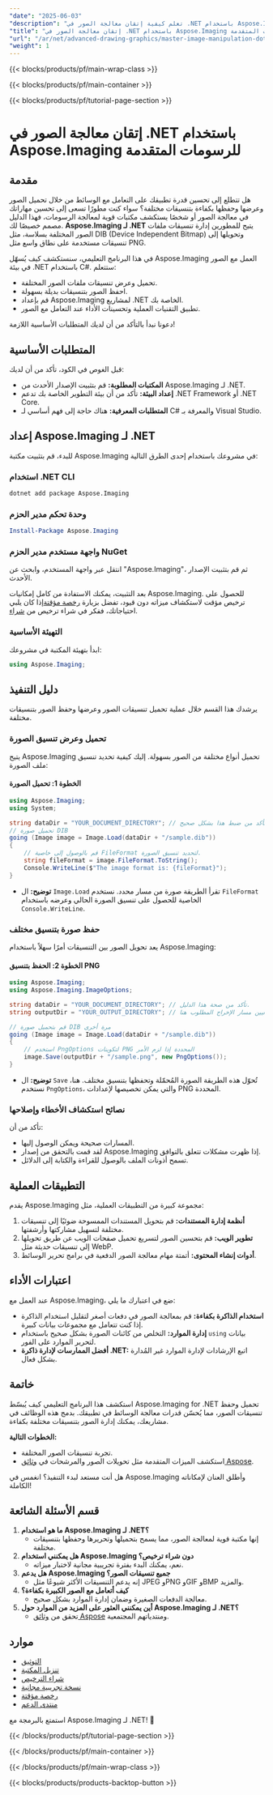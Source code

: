 ```yaml
---
"date": "2025-06-03"
"description": "تعلم كيفية إتقان معالجة الصور في .NET باستخدام Aspose.Imaging. يغطي هذا الدليل تحميل الصور وعرضها وحفظها بتنسيقات مختلفة باستخدام C#."
"title": "إتقان معالجة الصور في .NET باستخدام Aspose.Imaging لمعالجة الرسومات المتقدمة"
"url": "/ar/net/advanced-drawing-graphics/master-image-manipulation-dotnet-aspose-imaging/"
"weight": 1
---
```


{{< blocks/products/pf/main-wrap-class >}}

{{< blocks/products/pf/main-container >}}

{{< blocks/products/pf/tutorial-page-section >}}
# إتقان معالجة الصور في .NET باستخدام Aspose.Imaging للرسومات المتقدمة

## مقدمة

هل تتطلع إلى تحسين قدرة تطبيقك على التعامل مع الوسائط من خلال تحميل الصور وعرضها وحفظها بكفاءة بتنسيقات مختلفة؟ سواء كنت مطورًا تسعى إلى تحسين مهاراتك في معالجة الصور أو شخصًا يستكشف مكتبات قوية لمعالجة الرسومات، فهذا الدليل مصمم خصيصًا لك. **Aspose.Imaging لـ .NET** يتيح للمطورين إدارة تنسيقات ملفات الصور المختلفة بسلاسة، مثل DIB (Device Independent Bitmap) وتحويلها إلى تنسيقات مستخدمة على نطاق واسع مثل PNG.

في هذا البرنامج التعليمي، سنستكشف كيف يُسهّل Aspose.Imaging العمل مع الصور في بيئة .NET باستخدام C#. ستتعلم:
- تحميل وعرض تنسيقات ملفات الصور المختلفة.
- احفظ الصور بتنسيقات بديلة بسهولة.
- قم بإعداد Aspose.Imaging لمشاريع .NET الخاصة بك.
- تطبيق التقنيات العملية وتحسينات الأداء عند التعامل مع الصور.

دعونا نبدأ بالتأكد من أن لديك المتطلبات الأساسية اللازمة!

## المتطلبات الأساسية

قبل الغوص في الكود، تأكد من أن لديك:
- **المكتبات المطلوبة:** قم بتثبيت الإصدار الأحدث من Aspose.Imaging لـ .NET.
- **إعداد البيئة:** تأكد من أن بيئة التطوير الخاصة بك تدعم .NET Framework أو .NET Core.
- **المتطلبات المعرفية:** هناك حاجة إلى فهم أساسي لـ C# والمعرفة بـ Visual Studio.

## إعداد Aspose.Imaging لـ .NET

للبدء، قم بتثبيت مكتبة Aspose.Imaging في مشروعك باستخدام إحدى الطرق التالية:

### استخدام .NET CLI
```bash
dotnet add package Aspose.Imaging
```

### وحدة تحكم مدير الحزم
```powershell
Install-Package Aspose.Imaging
```

### واجهة مستخدم مدير الحزم NuGet
انتقل عبر واجهة المستخدم، وابحث عن "Aspose.Imaging"، ثم قم بتثبيت الإصدار الأحدث.

بعد التثبيت، يمكنك الاستفادة من كامل إمكانيات Aspose.Imaging. للحصول على ترخيص مؤقت لاستكشاف ميزاته دون قيود، تفضل بزيارة [رخصة مؤقتة](https://purchase.aspose.com/temporary-license/)إذا كان يلبي احتياجاتك، ففكر في شراء ترخيص من [شراء](https://purchase.aspose.com/buy).

### التهيئة الأساسية
ابدأ بتهيئة المكتبة في مشروعك:
```csharp
using Aspose.Imaging;
```

## دليل التنفيذ

يرشدك هذا القسم خلال عملية تحميل تنسيقات الصور وعرضها وحفظ الصور بتنسيقات مختلفة.

### تحميل وعرض تنسيق الصورة

يتيح Aspose.Imaging تحميل أنواع مختلفة من الصور بسهولة. إليك كيفية تحديد تنسيق ملف الصورة:

#### الخطوة 1: تحميل الصورة
```csharp
using Aspose.Imaging;
using System;

string dataDir = "YOUR_DOCUMENT_DIRECTORY"; // تأكد من ضبط هذا بشكل صحيح.
// تحميل صورة DIB
going (Image image = Image.Load(dataDir + "/sample.dib"))
{
    // قم بالوصول إلى خاصية FileFormat لتحديد تنسيق الصورة.
    string fileFormat = image.FileFormat.ToString();
    Console.WriteLine($"The image format is: {fileFormat}");
}
```

- **توضيح:** ال `Image.Load` تقرأ الطريقة صورة من مسار محدد. نستخدم `FileFormat` الخاصية للحصول على تنسيق الصورة الحالي وعرضه باستخدام `Console.WriteLine`.

### حفظ صورة بتنسيق مختلف
يعد تحويل الصور بين التنسيقات أمرًا سهلاً باستخدام Aspose.Imaging:

#### الخطوة 2: الحفظ بتنسيق PNG
```csharp
using Aspose.Imaging;
using Aspose.Imaging.ImageOptions;

string dataDir = "YOUR_DOCUMENT_DIRECTORY"; // تأكد من صحة هذا الدليل.
string outputDir = "YOUR_OUTPUT_DIRECTORY"; // قم بتعيين مسار الإخراج المطلوب هنا.

// قم بتحميل صورة DIB مرة أخرى
going (Image image = Image.Load(dataDir + "/sample.dib"))
{
    // استخدم PngOptions لتكوينات PNG المحددة إذا لزم الأمر
    image.Save(outputDir + "/sample.png", new PngOptions());
}
```

- **توضيح:** ال `Save` تُحوّل هذه الطريقة الصورة المُحمّلة وتحفظها بتنسيق مختلف. هنا، نستخدم `PngOptions`، والتي يمكن تخصيصها لإعدادات PNG المحددة.

### نصائح استكشاف الأخطاء وإصلاحها
تأكد من أن:
- المسارات صحيحة ويمكن الوصول إليها.
- لقد قمت بالتحقق من إصدار Aspose.Imaging إذا ظهرت مشكلات تتعلق بالتوافق.
- تسمح أذونات الملف بالوصول للقراءة والكتابة إلى الدلائل.

## التطبيقات العملية
يقدم Aspose.Imaging مجموعة كبيرة من التطبيقات العملية، مثل:
1. **أنظمة إدارة المستندات:** قم بتحويل المستندات الممسوحة ضوئيًا إلى تنسيقات مختلفة لتسهيل مشاركتها وأرشفتها.
2. **تطوير الويب:** قم بتحسين الصور لتسريع تحميل صفحات الويب عن طريق تحويلها إلى تنسيقات حديثة مثل WebP.
3. **أدوات إنشاء المحتوى:** أتمتة مهام معالجة الصور الدفعية في برامج تحرير الوسائط.

## اعتبارات الأداء
عند العمل مع Aspose.Imaging، ضع في اعتبارك ما يلي:
- **استخدام الذاكرة بكفاءة:** قم بمعالجة الصور في دفعات أصغر لتقليل استخدام الذاكرة إذا كنت تتعامل مع مجموعات بيانات كبيرة.
- **إدارة الموارد:** التخلص من كائنات الصورة بشكل صحيح باستخدام `using` بيانات لتحرير الموارد على الفور.
- **أفضل الممارسات لإدارة ذاكرة .NET:** اتبع الإرشادات لإدارة الموارد غير المُدارة بشكل فعال.

## خاتمة
استكشف هذا البرنامج التعليمي كيف يُبسّط Aspose.Imaging for .NET تحميل وحفظ تنسيقات الصور، مما يُحسّن قدرات معالجة الوسائط في تطبيقك. بدمج هذه الوظائف في مشاريعك، يمكنك إدارة الصور بتنسيقات مختلفة بكفاءة.

**الخطوات التالية:**
- تجربة تنسيقات الصور المختلفة.
- استكشف الميزات المتقدمة مثل تحويلات الصور والمرشحات في [وثائق Aspose](https://reference.aspose.com/imaging/net/).

هل أنت مستعد لبدء التنفيذ؟ انغمس في Aspose.Imaging وأطلق العنان لإمكاناته الكاملة!

## قسم الأسئلة الشائعة

1. **ما هو استخدام Aspose.Imaging لـ .NET؟**
   - إنها مكتبة قوية لمعالجة الصور، مما يسمح بتحميلها وتحريرها وحفظها بتنسيقات مختلفة.
2. **هل يمكنني استخدام Aspose.Imaging دون شراء ترخيص؟**
   - نعم، يمكنك البدء بفترة تجريبية مجانية لاختبار ميزاته.
3. **هل يدعم Aspose.Imaging جميع تنسيقات الصور؟**
   - إنه يدعم التنسيقات الأكثر شيوعًا مثل JPEG وPNG وGIF وBMP والمزيد.
4. **كيف أتعامل مع الصور الكبيرة بكفاءة؟**
   - معالجة الدفعات الصغيرة وضمان إدارة الموارد بشكل صحيح.
5. **أين يمكنني العثور على المزيد من الموارد حول Aspose.Imaging لـ .NET؟**
   - تحقق من [وثائق Aspose](https://reference.aspose.com/imaging/net/) ومنتدياتهم المجتمعية.

## موارد
- [التوثيق](https://reference.aspose.com/imaging/net/)
- [تنزيل المكتبة](https://releases.aspose.com/imaging/net/)
- [شراء الترخيص](https://purchase.aspose.com/buy)
- [نسخة تجريبية مجانية](https://releases.aspose.com/imaging/net/)
- [رخصة مؤقتة](https://purchase.aspose.com/temporary-license/)
- [منتدى الدعم](https://forum.aspose.com/c/imaging/10)

استمتع بالبرمجة مع Aspose.Imaging لـ .NET! 🚀

{{< /blocks/products/pf/tutorial-page-section >}}

{{< /blocks/products/pf/main-container >}}

{{< /blocks/products/pf/main-wrap-class >}}

{{< blocks/products/products-backtop-button >}}
